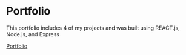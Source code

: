 # Portfolio

This portfolio includes 4 of my projects and was built using REACT.js, Node.js, and Express

[Portfolio](https://henrygillard.herokuapp.com/)